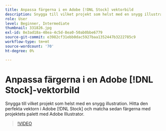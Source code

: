 ```yaml
---
title: Anpassa färgerna i en Adobe [!DNL Stock] vektorbild
description: Snygga till vilket projekt som helst med en snygg illustration. Hitta den perfekta vektorn i Adobe [!DNL Stock] och matcha sedan färgerna med projektets palett med Adobe Illustrator
role: User
level: Beginner, Intermediate
thumbnail: 331826.jpg
exl-id: 8e3ad18a-48ea-4c5d-8ea0-50ab0bbe6779
source-git-commit: e3982cf31ebb0dac5927baa1352447b3222785c9
workflow-type: tm+mt
source-wordcount: '70'
ht-degree: 0%

---
```


# Anpassa färgerna i en Adobe [!DNL Stock]-vektorbild

Snygga till vilket projekt som helst med en snygg illustration. Hitta den perfekta vektorn i Adobe [!DNL Stock] och matcha sedan färgerna med projektets palett med Adobe Illustrator.

>[!VIDEO](https://video.tv.adobe.com/v/331826?hidetitle=true)
